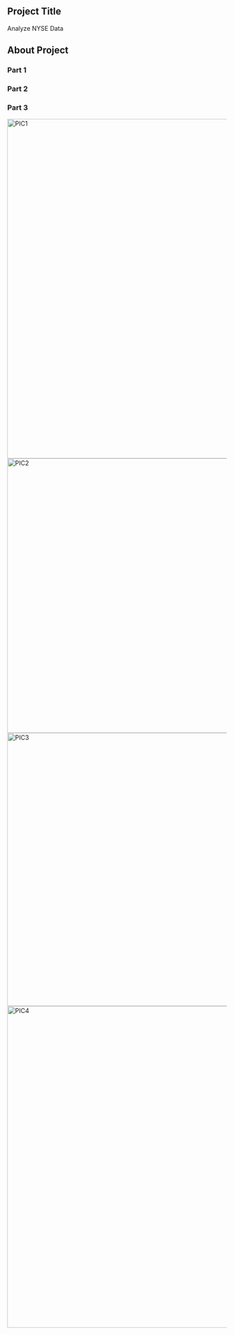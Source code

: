 ## Project Title
Analyze NYSE Data





## About Project 

### Part 1

### Part 2

### Part 3
<img width="778" alt="PIC1" src="https://github.com/user-attachments/assets/5e07a0cb-aac8-4dab-9cd3-cdf19d449b92" />
<img width="629" alt="PIC2" src="https://github.com/user-attachments/assets/c1ac4128-fcaf-4256-9c8d-4d1efafe402a" />
<img width="626" alt="PIC3" src="https://github.com/user-attachments/assets/bb257d82-e143-4882-84dd-0b4b6d47f25f" />
<img width="737" alt="PIC4" src="https://github.com/user-attachments/assets/2483293d-edb1-415a-baf4-8abd2619737c" />
